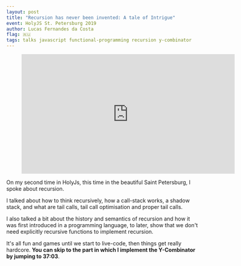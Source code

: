 ```yaml
---
layout: post
title: "Recursion has never been invented: A tale of Intrigue"
event: HolyJS St. Petersburg 2019
author: Lucas Fernandes da Costa
flag: 🇷🇺
tags: talks javascript functional-programming recursion y-combinator
---
```


<div class="video">
    <figure>
      <iframe width="560" height="315" src="https://www.youtube.com/embed/FukpDL4-KOg" frameborder="0" allowfullscreen></iframe>
    </figure>
</div>


On my second time in HolyJs, this time in the beautiful Saint Petersburg, I spoke about recursion.

I talked about how to think recursively, how a call-stack works, a shadow stack, and what are tail calls, tail call optimisation and proper tail calls.

I also talked a bit about the history and semantics of recursion and how it was first introduced in a programming language, to later, show that we don't need explicitly recursive functions to implement recursion.

It's all fun and games until we start to live-code, then things get really hardcore. **You can skip to the part in which I implement the Y-Combinator by jumping to 37:03**.
